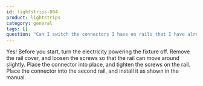 ```yaml
---
id: lightstrips-004
product: lightstrips
category: general
tags: []
question: "Can I switch the connectors I have on rails that I have already installed with the flexible connector?"
---
```


Yes! Before you start, turn the electricity powering the fixture off. Remove the rail cover, and loosen the screws so that the rail can move around slightly. Place the connector into place, and tighten the screws on the rail. Place the connector into the second rail, and install it as shown in the manual.
